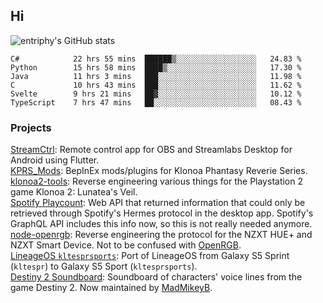 ## Hi
![entriphy's GitHub stats](https://github-readme-stats.vercel.app/api?username=entriphy&show_icons=true&title_color=2196F3&bg_color=212121&text_color=FAFAFA&hide_border=true)
<!--START_SECTION:waka-->

```text
C#            22 hrs 55 mins  ██████▒░░░░░░░░░░░░░░░░░░   24.83 %
Python        15 hrs 58 mins  ████▒░░░░░░░░░░░░░░░░░░░░   17.30 %
Java          11 hrs 3 mins   ███░░░░░░░░░░░░░░░░░░░░░░   11.98 %
C             10 hrs 43 mins  ███░░░░░░░░░░░░░░░░░░░░░░   11.62 %
Svelte        9 hrs 21 mins   ██▓░░░░░░░░░░░░░░░░░░░░░░   10.12 %
TypeScript    7 hrs 47 mins   ██░░░░░░░░░░░░░░░░░░░░░░░   08.43 %
```

<!--END_SECTION:waka-->
### Projects
[StreamCtrl](https://play.google.com/store/apps/details?id=dev.t4ils.obs_remote): Remote control app for OBS and Streamlabs Desktop for Android using Flutter.<br>
[KPRS_Mods](https://github.com/entriphy/KPRS_Mods): BepInEx mods/plugins for Klonoa Phantasy Reverie Series.<br>
[klonoa2-tools](https://github.com/entriphy/klonoa2-tools): Reverse engineering various things for the Playstation 2 game Klonoa 2: Lunatea's Veil.<br>
[Spotify Playcount](https://github.com/entriphy/sp-playcount-librespot): Web API that returned information that could only be retrieved through Spotify's Hermes protocol in the desktop app. Spotify's GraphQL API includes this info now, so this is not really needed anymore.<br>
[node-openrgb](https://github.com/entriphy/node-openrgb): Reverse engineering the protocol for the NZXT HUE+ and NZXT Smart Device. Not to be confused with [OpenRGB](https://gitlab.com/CalcProgrammer1/OpenRGB).<br>
[LineageOS `kltesprsports`](https://github.com/entriphy/android_device_samsung_kltesprsports): Port of LineageOS from Galaxy S5 Sprint (`kltespr`) to Galaxy S5 Sport (`kltesprsports`).<br>
[Destiny 2 Soundboard](https://github.com/entriphy/Destiny2-Soundboard): Soundboard of characters' voice lines from the game Destiny 2. Now maintained by [MadMikeyB](https://github.com/MadMikeyB/Destiny2-Soundboard).
